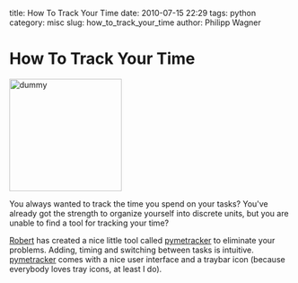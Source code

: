 title: How To Track Your Time
date: 2010-07-15 22:29
tags: python
category: misc
slug: how_to_track_your_time
author: Philipp Wagner

# How To Track Your Time #

<img alt="dummy" src="/static/images/blog/how_to_track_your_time/pymetracker-bar-0.2.0.png" width="200" class="medialeft" />

You always wanted to track the time you spend on your tasks? You've already got the strength to organize yourself into discrete units, but you are unable to find a tool for tracking your time?

[Robert](http://www.kakaomilchkuh.de) has created a nice little tool called [pymetracker](https://www.kakaomilchkuh.de/pymetracker) to eliminate your problems. Adding, timing and switching between tasks is intuitive. [pymetracker](https://www.kakaomilchkuh.de/pymetracker) comes with a nice user interface and a traybar icon (because everybody loves tray icons, at least I do).
